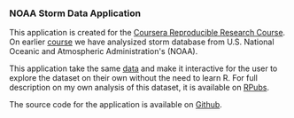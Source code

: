 ### NOAA Storm Data Application

This application is created for the [Coursera Reproducible Research Course](https://www.coursera.org/course/devdataprod). On earlier [course](https://www.coursera.org/course/repdata) we have analysized storm database from U.S. National Oceanic and Atmospheric Administration's (NOAA).

This application take the same [data](https://d396qusza40orc.cloudfront.net/repdata%2Fdata%2FStormData.csv.bz2) and make it interactive for the user to explore the dataset on their own without the need to learn R. For full description on my own analysis of this dataset, it is available on [RPubs](https://rpubs.com/gosaldar/82046).

The source code for the application is available on [Github](https://github.com/gosaldar/data-product-project).
